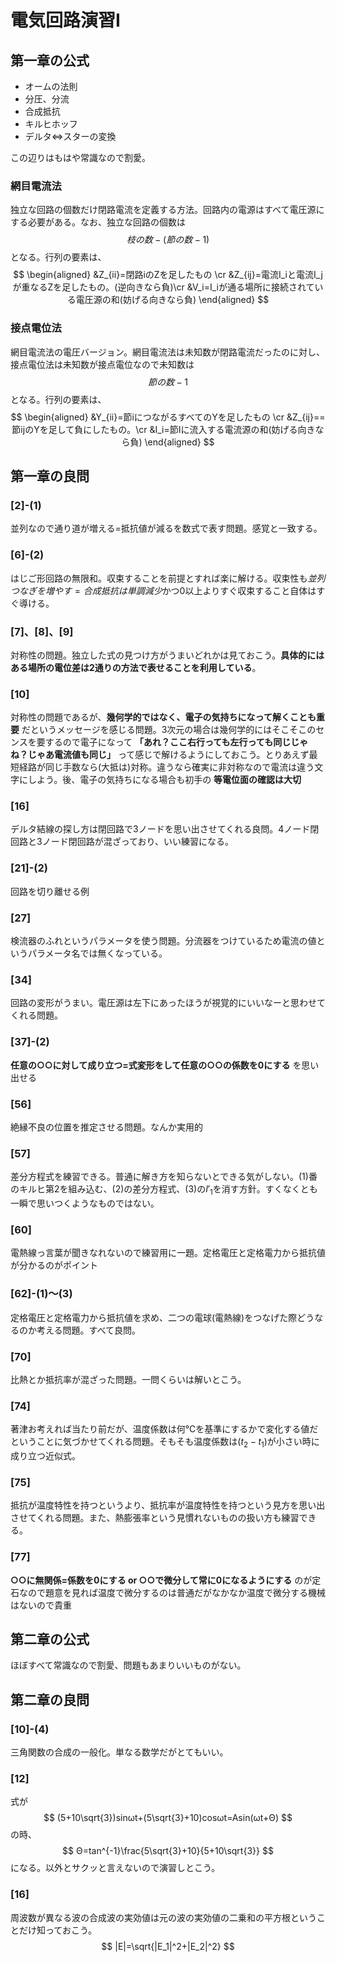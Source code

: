 # 電気回路演習Ⅰ

## 第一章の公式

* オームの法則
* 分圧、分流
* 合成抵抗
* キルヒホッフ
* デルタ⇔スターの変換

この辺りはもはや常識なので割愛。

### 網目電流法

独立な回路の個数だけ閉路電流を定義する方法。回路内の電源はすべて電圧源にする必要がある。なお、独立な回路の個数は
$$
枝の数-(節の数-1)
$$
となる。行列の要素は、
$$
\begin{aligned} 
&Z_{ii}=閉路iのZを足したもの \cr
&Z_{ij}=電流I_iと電流I_jが重なるZを足したもの。(逆向きなら負)\cr
&V_i=I_iが通る場所に接続されている電圧源の和(妨げる向きなら負)
\end{aligned}
$$

### 接点電位法

網目電流法の電圧バージョン。網目電流法は未知数が閉路電流だったのに対し、接点電位法は未知数が接点電位なので未知数は
$$
節の数-1
$$
となる。行列の要素は、
$$
\begin{aligned} 
&Y_{ii}=節iにつながるすべてのYを足したもの \cr
&Z_{ij}==節ijのYを足して負にしたもの。\cr
&I_i=節Iに流入する電流源の和(妨げる向きなら負)
\end{aligned}
$$

## 第一章の良問

### [2]-(1)

並列なので通り道が増える=抵抗値が減るを数式で表す問題。感覚と一致する。

### [6]-(2)

はじご形回路の無限和。収束することを前提とすれば楽に解ける。収束性も$並列つなぎを増やす=合成抵抗は単調減少$かつ0以上よりすぐ収束すること自体はすぐ導ける。

### [7]、[8]、[9]


対称性の問題。独立した式の見つけ方がうまいどれかは見ておこう。__具体的にはある場所の電位差は2通りの方法で表せることを利用している__。

### [10]

対称性の問題であるが、__幾何学的ではなく、電子の気持ちになって解くことも重要__ だというメッセージを感じる問題。3次元の場合は幾何学的にはそこそこのセンスを要するので電子になって __「あれ？ここ右行っても左行っても同じじゃね？じゃあ電流値も同じ」__ って感じで解けるようにしておこう。とりあえず最短経路が同じ手数なら(大抵は)対称。違うなら確実に非対称なので電流は違う文字にしよう。後、電子の気持ちになる場合も初手の __等電位面の確認は大切__　

### [16]

デルタ結線の探し方は閉回路で3ノードを思い出させてくれる良問。4ノード閉回路と3ノード閉回路が混ざっており、いい練習になる。

### [21]-(2)

回路を切り離せる例

### [27]

検流器のふれというパラメータを使う問題。分流器をつけているため電流の値というパラメータ名では無くなっている。

### [34]

回路の変形がうまい。電圧源は左下にあったほうが視覚的にいいなーと思わせてくれる問題。

### [37]-(2)

__任意の○○に対して成り立つ=式変形をして任意の○○の係数を0にする__ を思い出せる

### [56]

絶縁不良の位置を推定させる問題。なんか実用的

### [57]

差分方程式を練習できる。普通に解き方を知らないとできる気がしない。(1)番のキルヒ第2を組み込む、(2)の差分方程式、(3)の$I'_1$を消す方針。すくなくとも一瞬で思いつくようなものではない。

### [60]

電熱線っ言葉が聞きなれないので練習用に一題。定格電圧と定格電力から抵抗値が分かるのがポイント

### [62]-(1)～(3)

定格電圧と定格電力から抵抗値を求め、二つの電球(電熱線)をつなげた際どうなるのか考える問題。すべて良問。

### [70]

比熱とか抵抗率が混ざった問題。一問くらいは解いとこう。

### [74]

著津お考えれば当たり前だが、温度係数は何℃を基準にするかで変化する値だということに気づかせてくれる問題。そもそも温度係数は$(t_2-t_1)$が小さい時に成り立つ近似式。

### [75]

抵抗が温度特性を持つというより、抵抗率が温度特性を持つという見方を思い出させてくれる問題。また、熱膨張率という見慣れないものの扱い方も練習できる。

### [77]

__○○に無関係=係数を0にする or ○○で微分して常に0になるようにする__ のが定石なので題意を見れば温度で微分するのは普通だがなかなか温度で微分する機械はないので貴重

## 第二章の公式

ほぼすべて常識なので割愛、問題もあまりいいものがない。

## 第二章の良問

### [10]-(4)

三角関数の合成の一般化。単なる数学だがとてもいい。

### [12]

式が
$$
(5+10\sqrt{3})sinωt+(5\sqrt{3}+10)cosωt=Asin(ωt+Θ)
$$
の時、
$$
Θ=tan^{-1}\frac{5\sqrt{3}+10}{5+10\sqrt{3}}
$$
になる。以外とサクッと言えないので演習しとこう。

### [16]

周波数が異なる波の合成波の実効値は元の波の実効値の二乗和の平方根ということだけ知っておこう。
$$
|E|=\sqrt{|E_1|^2+|E_2|^2}
$$
